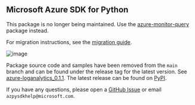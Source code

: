 ## Microsoft Azure SDK for Python

This package is no longer being maintained. Use the [azure-monitor-query](https://pypi.org/project/azure-monitor-query/) package instead.

For migration instructions, see the [migration guide](https://aka.ms/azsdk/python/migrate/la-to-monitor-query).

![image](https://azure-sdk-impressions.azurewebsites.net/api/impressions/azure-sdk-for-python%2Fazure-loganalytics%2FREADME.png)

Package source code and samples have been removed from the `main` branch and can be found under the release tag for the latest version. See [azure-loganalytics_0.1.1](https://github.com/Azure/azure-sdk-for-python/tree/c4fb02c13276795f8d361d8b9a24dc28d41a94cf/sdk/loganalytics/azure-loganalytics). The latest release can be found on [PyPI](https://pypi.org/project/azure-loganalytics/).

If you have any questions, please open a [GitHub Issue](https://github.com/Azure/azure-sdk-for-python/issues) or email `azpysdkhelp@microsoft.com`.